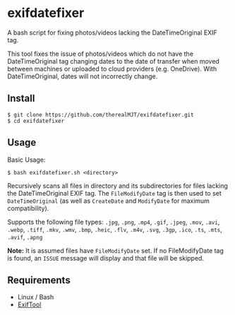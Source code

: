# exifdatefixer
A bash script for fixing photos/videos lacking the DateTimeOriginal EXIF tag.

This tool fixes the issue of photos/videos which do not have the DateTimeOriginal tag changing dates to the date of transfer when moved between machines or uploaded to cloud providers (e.g. OneDrive). With DateTimeOriginal, dates will not incorrectly change.

## Install
```
$ git clone https://github.com/therealMJT/exifdatefixer.git
$ cd exifdatefixer
```

## Usage
Basic Usage:
```
$ bash exifdatefixer.sh <directory>
```
Recursively scans all files in directory and its subdirectories for files lacking the DateTimeOriginal EXIF tag. The `FileModifyDate` tag is then used to set `DateTimeOriginal` (as well as `CreateDate` and `ModifyDate` for maximum compatibility).

Supports the following file types: `.jpg`, `.png`, `.mp4`, `.gif`, `.jpeg`, `.mov`, `.avi`, `.webp`, `.tiff`, `.mkv`, `.wmv`, `.bmp`, `.heic`, `.flv`, `.m4v`, `.svg`, `.3gp`, `.ico`, `.ts`, `.mts`, `.avif`, `.apng`

**Note:** It is assumed files have `FileModifyDate` set. If no FileModifyDate tag is found, an `ISSUE` message will display and that file will be skipped.

## Requirements
* Linux / Bash
* [ExifTool](https://github.com/exiftool/exiftool)

